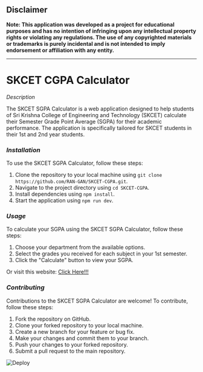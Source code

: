 ## Disclaimer

**Note: This application was developed as a project for educational purposes and has no intention of infringing upon any intellectual property rights or violating any regulations. The use of any copyrighted materials or trademarks is purely incidental and is not intended to imply endorsement or affiliation with any entity.**

---

# **SKCET CGPA Calculator**

_Description_

The SKCET SGPA Calculator is a web application designed to help students of Sri Krishna College of Engineering and Technology (SKCET) calculate their Semester Grade Point Average (SGPA) for their academic performance. The application is specifically tailored for SKCET students in their 1st and 2nd year students.

### _Installation_

To use the SKCET SGPA Calculator, follow these steps:

1. Clone the repository to your local machine using `git clone https://github.com/RAN-GAN/SKCET-CGPA.git`.
2. Navigate to the project directory using `cd SKCET-CGPA`.
3. Install dependencies using `npm install`.
4. Start the application using `npm run dev`.

### _Usage_

To calculate your SGPA using the SKCET SGPA Calculator, follow these steps:

1. Choose your department from the available options.
2. Select the grades you received for each subject in your 1st semester.
3. Click the "Calculate" button to view your SGPA.

Or visit this website:
[Click Here!!!][1]

### _Contributing_

Contributions to the SKCET SGPA Calculator are welcome! To contribute, follow these steps:

1. Fork the repository on GitHub.
2. Clone your forked repository to your local machine.
3. Create a new branch for your feature or bug fix.
4. Make your changes and commit them to your branch.
5. Push your changes to your forked repository.
6. Submit a pull request to the main repository.

![Deploy](https://github.com/RAN-GAN/SKCET-CGPA/actions/workflows/deploy.yml/badge.svg)

[1]: https://ran-gan.github.io/SKCET-CGPA/
